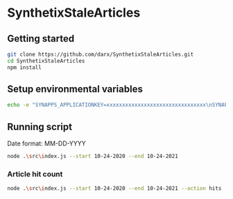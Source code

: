 # SynthetixStaleArticles

## Getting started

```bash
git clone https://github.com/darx/SynthetixStaleArticles.git
cd SynthetixStaleArticles
npm install
```

## Setup environmental variables

```bash
echo -e "SYNAPPS_APPLICATIONKEY=xxxxxxxxxxxxxxxxxxxxxxxxxxxxxxxx\nSYNAPPS_CONSUMERKEY=xxxxxxxxxxxxxxxxxxxxxxxxxxxxxxxx\nSYNAPPS_AUTHORIZATION=Bearer xxxxxxxx-xxxx-xxxx-xxxx-xxxxxxxxxxxx" > .env
```

## Running script

Date format: MM-DD-YYYY

```bash
node .\src\index.js --start 10-24-2020 --end 10-24-2021
```

### Article hit count

```bash
node .\src\index.js --start 10-24-2020 --end 10-24-2021 --action hits
```
